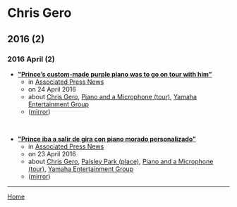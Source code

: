 # Chris Gero

## 2016 (2)

### 2016 April (2)

 - [**"Prince’s custom-made purple piano was to go on tour with him"**](https://apnews.com/article/4c8a40da6f114d688b414ab7305b9e8f)
    - in [Associated Press News](../../publications/associated-press-news/index.md)
    - on 24 April 2016
    - about [Chris Gero](../../topics/chris-gero/index.md), [Piano and a Microphone (tour)](../../topics/tour/piano-and-a-microphone/index.md), [Yamaha Entertainment Group](../../topics/yamaha-entertainment-group/index.md)
    - ([mirror](https://web.archive.org/web/*/https://apnews.com/article/4c8a40da6f114d688b414ab7305b9e8f))

<br />

 - [**"Prince iba a salir de gira con piano morado personalizado"**](https://apnews.com/article/archive-1f4284758f1c4fac9244e5ccdbadfadb)
    - in [Associated Press News](../../publications/associated-press-news/index.md)
    - on 23 April 2016
    - about [Chris Gero](../../topics/chris-gero/index.md), [Paisley Park (place)](../../topics/place/paisley-park/index.md), [Piano and a Microphone (tour)](../../topics/tour/piano-and-a-microphone/index.md), [Yamaha Entertainment Group](../../topics/yamaha-entertainment-group/index.md)
    - ([mirror](https://web.archive.org/web/*/https://apnews.com/article/archive-1f4284758f1c4fac9244e5ccdbadfadb))

----

[Home](../index.md)
